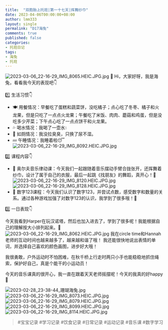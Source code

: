```yaml
---
title:  "双胞胎上托班|第一十七天|挥舞纱巾"
date: 2023-04-06T00:00:00+08:00
author: lmm333
layout: single
permalink: "D17海兔"
comments: true
published: false
categories:
- 托班日记
tags:
- 海兔
- 托班
---
```

![2023-03-06_22-16-29_IMG_8065.HEIC.JPG.jpg](..%2Fimages%2FD17%E6%B5%B7%E5%85%94%2F2023-03-06_22-16-29_IMG_8065.HEIC.JPG.jpg)
👋 Hi，大家好呀，我是海兔，看看我今天的表现吧👇

1️⃣ 生活习惯👇
- 🍽️ 用餐情况：早餐吃了蛋糕和蔬菜饼，没吃橘子；点心吃了冬枣、橘子和火龙果，但是只吃了一点点火龙果；午餐吃了米饭、肉肉、蘑菇和鸡蛋，但是没吃多少芹菜；下午点心吃了一点点饼干和火龙果。
- 💦 喝水情况：我喝了一壶水💧
- 🚾 如厕情况：我没拉臭臭，只换了尿不湿。
- 💤 午睡情况：我睡着啦😴
![2023-03-06_22-16-29_IMG_8092.HEIC.JPG.jpg](..%2Fimages%2FD17%E6%B5%B7%E5%85%94%2F2023-03-06_22-16-29_IMG_8092.HEIC.JPG.jpg)

2️⃣ 课程内容👇
- 🎵 奥尔夫音乐律动课：今天我们一起跟随着音乐摆动手臂合拢张开，还挥舞着纱巾，设计了属于自己的衣服，最后一起跳《找朋友》的舞蹈，真开心！🥳
![2023-03-06_22-16-29_IMG_8120.HEIC.JPG.jpg](..%2Fimages%2FD17%E6%B5%B7%E5%85%94%2F2023-03-06_22-16-29_IMG_8120.HEIC.JPG.jpg)
![2023-03-06_22-16-29_IMG_8128.HEIC.JPG.jpg](..%2Fimages%2FD17%E6%B5%B7%E5%85%94%2F2023-03-06_22-16-29_IMG_8128.HEIC.JPG.jpg)
- 🔢 数字123课程：今天我们认识了数字123，并尝试点数，感受数字和数量的关系。通过各种游戏加强了对数字123的认识，我学到了很多哦！🎉

3️⃣ 一日表现👇

今天我看到Harper在玩汉诺塔，然后也加入进去了，学到了很多呢！我能根据自己的理解按大小排列起来。🤔 
![2023-03-06_22-16-29_IMG_8062.HEIC.JPG.jpg](..%2Fimages%2FD17%E6%B5%B7%E5%85%94%2F2023-03-06_22-16-29_IMG_8062.HEIC.JPG.jpg)
我在circle time和Hannah老师的互动时间也越来越多了，越来越和谐了哦！ 我还能很快地说出表情的单词，并选择自己喜欢的颜色画图，进步好大哦！

我很勇敢，户外运动时不怕困难，在秋千桥上行走时两只小手也能稳稳地抓住绳索，保护好自己，真是个能干的小运动员！

今天的音乐课真的很开心，我一直在跟着天天老师摇摆呢！今天的我真的好happy🥰

![2023-02-28_23-38-44_珊瑚海兔.jpg](..%2Fimages%2FD17%E6%B5%B7%E5%85%94%2F2023-02-28_23-38-44_%E7%8F%8A%E7%91%9A%E6%B5%B7%E5%85%94.jpg)
![2023-03-06_22-16-29_IMG_8073.HEIC.JPG.jpg](..%2Fimages%2FD17%E6%B5%B7%E5%85%94%2F2023-03-06_22-16-29_IMG_8073.HEIC.JPG.jpg)
![2023-03-06_22-16-29_IMG_8079.HEIC.JPG.jpg](..%2Fimages%2FD17%E6%B5%B7%E5%85%94%2F2023-03-06_22-16-29_IMG_8079.HEIC.JPG.jpg)
![2023-03-06_22-16-29_IMG_8099.HEIC.JPG.jpg](..%2Fimages%2FD17%E6%B5%B7%E5%85%94%2F2023-03-06_22-16-29_IMG_8099.HEIC.JPG.jpg)
![2023-03-06_22-16-29_IMG_8114.HEIC.JPG.jpg](..%2Fimages%2FD17%E6%B5%B7%E5%85%94%2F2023-03-06_22-16-29_IMG_8114.HEIC.JPG.jpg)

> #宝宝记录 #学习记录 #饮食记录 #日常记录 #运动记录 #音乐课 #数字学习
